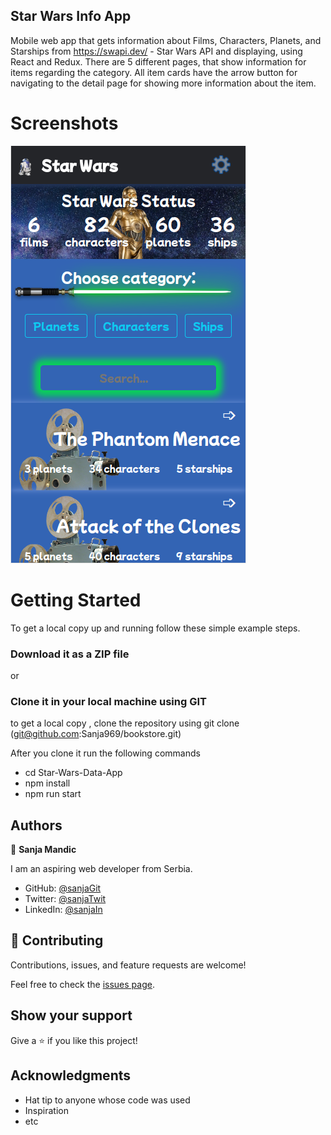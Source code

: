 ## Star Wars Info App

Mobile web app that gets information about Films, Characters, Planets, and Starships from https://swapi.dev/ - Star Wars API and displaying, using React and Redux. There are 5 different pages, that show information for items regarding the category. All item cards have the arrow button for navigating to the detail page for showing more information about the item.

# Screenshots

<img src="/screenshots/screenshot1.png" alt="star wars">

# Getting Started

To get a local copy up and running follow these simple example steps.


### Download it as a ZIP file
or

### Clone it in your local machine using GIT
to get a local copy , clone the repository using git clone
(git@github.com:Sanja969/bookstore.git)

After you clone it run  the following commands

 - cd Star-Wars-Data-App
 - npm install
- npm run start

## Authors

👤 **Sanja Mandic**

I am an aspiring web developer from Serbia.
- GitHub: [@sanjaGit](https://github.com/Sanja969)
- Twitter: [@sanjaTwit](https://twitter.com/SanjaMandic42)
- LinkedIn: [@sanjaIn](https://linkedin.com/in/sanja-mandic-823995a2/)

## 🤝 Contributing

Contributions, issues, and feature requests are welcome!

Feel free to check the [issues page](../../issues/).

## Show your support

Give a ⭐️ if you like this project!

## Acknowledgments

- Hat tip to anyone whose code was used
- Inspiration
- etc
